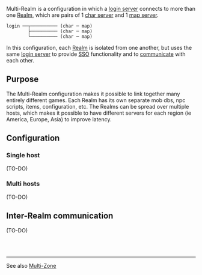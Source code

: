 Multi-Realm is a configuration in which a [login server](Login-Server) connects to more than one [Realm](Realm), which are pairs of 1 [char server](Character-Server) and 1 [map server](Map-Server).

```
login ──┬────────── (char ─ map)
        ├────────── (char ─ map)
        └────────── (char ─ map)
```
In this configuration, each [Realm](Realm) is isolated from one another, but uses the same [login server](Login-Server) to provide [SSO](https://en.wikipedia.org/wiki/Single_sign-on) functionality and to [communicate](#inter-realm-communication) with each other.

## Purpose
The Multi-Realm configuration makes it possible to link together many entirely different games. Each Realm has its own separate mob dbs, npc scripts, items, configuration, etc. The Realms can be spread over multiple hosts, which makes it possible to have different servers for each region (ie America, Europe, Asia) to improve latency.

## Configuration
### Single host
(TO-DO)

### Multi hosts
(TO-DO)

## Inter-Realm communication
(TO-DO)


<br><br>

---
See also [Multi-Zone](Multi-Zone)